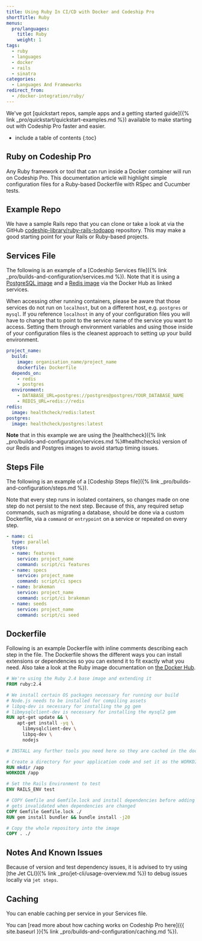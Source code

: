 ```yaml
---
title: Using Ruby In CI/CD with Docker and Codeship Pro
shortTitle: Ruby
menus:
  pro/languages:
    title: Ruby
    weight: 1
tags:
  - ruby
  - languages
  - docker
  - rails
  - sinatra
categories:
  - Languages And Frameworks
redirect_from:
  - /docker-integration/ruby/
---
```


<div class="info-block">
We've got [quickstart repos, sample apps and a getting started guide]({% link _pro/quickstart/quickstart-examples.md %}) available to make starting out with Codeship Pro faster and easier.
</div>

* include a table of contents
{:toc}

## Ruby on Codeship Pro

Any Ruby framework or tool that can run inside a Docker container will run on Codeship Pro. This documentation article will highlight simple configuration files for a Ruby-based Dockerfile with RSpec and Cucumber tests.

## Example Repo

We have a sample Rails repo that you can clone or take a look at via the GitHub [codeship-library/ruby-rails-todoapp](https://github.com/codeship-library/ruby-rails-todoapp) repository. This may make a good starting point for your Rails or Ruby-based projects.

## Services File

The following is an example of a [Codeship Services file]({% link _pro/builds-and-configuration/services.md %}). Note that it is using a [PostgreSQL image](https://hub.docker.com/_/postgres/) and a [Redis image](https://hub.docker.com/_/redis/) via the Docker Hub as linked services.

When accessing other running containers, please be aware that those services do not run on `localhost`, but on a different host, e.g. `postgres` or `mysql`. If you reference `localhost` in any of your configuration files you will have to change that to point to the service name of the service you want to access. Setting them through environment variables and using those inside of your configuration files is the cleanest approach to setting up your build environment.

```yaml
project_name:
  build:
    image: organisation_name/project_name
    dockerfile: Dockerfile
  depends_on:
    - redis
    - postgres
  environment:
    - DATABASE_URL=postgres://postgres@postgres/YOUR_DATABASE_NAME
    - REDIS_URL=redis://redis
redis:
  image: healthcheck/redis:latest
postgres:
  image: healthcheck/postgres:latest
```

**Note** that in this example we are using the [healthcheck]({% link _pro/builds-and-configuration/services.md %}#healthchecks) version of our Redis and Postgres images to avoid startup timing issues.

## Steps File

The following is an example of a [Codeship Steps file]({% link _pro/builds-and-configuration/steps.md %}).

Note that every step runs in isolated containers, so changes made on one step do not persist to the next step.  Because of this, any required setup commands, such as migrating a database, should be done via a custom Dockerfile, via a `command` or `entrypoint` on a service or repeated on every step.

```yaml
- name: ci
  type: parallel
  steps:
  - name: features
    service: project_name
    command: script/ci features
  - name: specs
    service: project_name
    command: script/ci specs
  - name: brakeman
    service: project_name
    command: script/ci brakeman
  - name: seeds
    service: project_name
    command: script/ci seed
```

## Dockerfile

Following is an example Dockerfile with inline comments describing each step in the file. The Dockerfile shows the different ways you can install extensions or dependencies so you can extend it to fit exactly what you need. Also take a look at the Ruby image documentation on [the Docker Hub](https://hub.docker.com/_/ruby/).

```dockerfile
# We're using the Ruby 2.4 base image and extending it
FROM ruby:2.4

# We install certain OS packages necessary for running our build
# Node.js needs to be installed for compiling assets
# libpq-dev is necessary for installing the pg gem
# libmysqlclient-dev is necessary for installing the mysql2 gem
RUN apt-get update && \
    apt-get install -yq \
      libmysqlclient-dev \
      libpq-dev \
      nodejs

# INSTALL any further tools you need here so they are cached in the docker build

# Create a directory for your application code and set it as the WORKDIR. All following commands will be run in this directory.
RUN mkdir /app
WORKDIR /app

# Set the Rails Environment to test
ENV RAILS_ENV test

# COPY Gemfile and Gemfile.lock and install dependencies before adding the full code so the cache only
# gets invalidated when dependencies are changed
COPY Gemfile Gemfile.lock ./
RUN gem install bundler && bundle install -j20

# Copy the whole repository into the image
COPY . ./
```

## Notes And Known Issues

Because of version and test dependency issues, it is advised to try using [the Jet CLI]({% link _pro/jet-cli/usage-overview.md %}) to debug issues locally via `jet steps`.

## Caching

You can enable caching per service in your Services file.

You can [read more about how caching works on Codeship Pro here]({{ site.baseurl }}{% link _pro/builds-and-configuration/caching.md %}).
